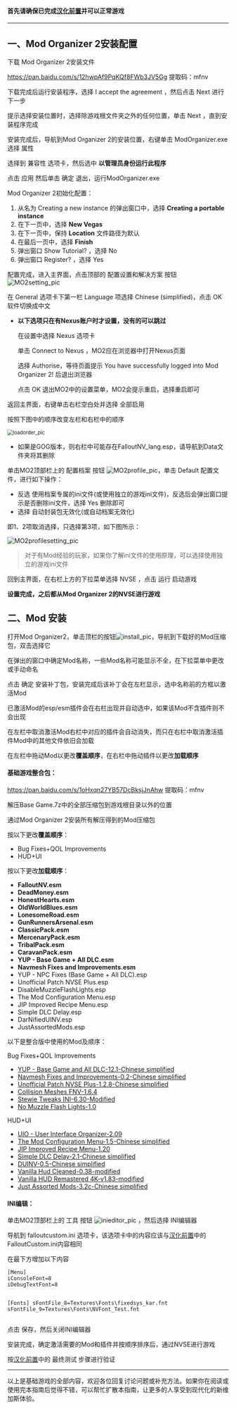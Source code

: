 <h4>首先请确保已完成<a href='https://github.com/feelbetterhua/nvguideline_cn/blob/master/md/utilities.md' title='汉化前置'>汉化前置</a>并可以正常游戏</h4>
<hr />
<h2>一、Mod Organizer 2安装配置</h2>
<p>下载 Mod Organizer 2安装文件</p>
<p><a href='https://pan.baidu.com/s/12hwpAf9PqKQf8FWb3JV5Gg' target='_blank' class='url'>https://pan.baidu.com/s/12hwpAf9PqKQf8FWb3JV5Gg</a> 提取码：mfnv </p>
<p>下载完成后运行安装程序，选择 I accept the agreement ，然后点击 Next 进行下一步</p>
<p>提示选择安装位置时，选择除游戏根文件夹之外的任何位置，单击 Next ，直到安装程序完成</p>
<p>安装完成后，导航到Mod Organizer 2的安装位置，右键单击 ModOrganizer.exe 选择 属性</p>
<p>选择到 兼容性 选项卡，然后选中 <strong>以管理员身份运行此程序</strong></p>
<p>点击 应用 然后单击 确定 退出，运行ModOrganizer.exe</p>
<p>Mod Organizer 2初始化配置：</p>
<ol>
<li>从名为 Creating a new instance 的弹出窗口中，选择 <strong>Creating a portable instance</strong></li>
<li>在下一页中，选择 <strong>New Vegas</strong></li>
<li>在下一页中，保持 <strong>Location</strong> 文件路径为默认</li>
<li>在最后一页中，选择 <strong>Finish</strong></li>
<li>弹出窗口 Show Tutorial? ，选择 No</li>
<li>弹出窗口 Register? ，选择 Yes</li>

</ol>
<p>配置完成，进入主界面，点击顶部的 配置设置和解决方案 按钮 <img src="https://s1.ax1x.com/2020/07/23/UOXh7T.jpg" referrerpolicy="no-referrer" alt="MO2setting_pic" title="MO2setting_pic"></p>
<p>在 General 选项卡下第一栏 Language 项选择 Chinese (simplified)，点击 OK 软件切换成中文</p>
<ul>
<li><p><strong>以下选项只在有Nexus账户时才设置，没有的可以跳过</strong></p>
<p>在设置中选择 Nexus 选项卡</p>
<p>单击 Connect to Nexus ，MO2应在浏览器中打开Nexus页面</p>
<p>选择 Authorise，等待页面提示 You have successfully logged into Mod Organizer 2! 后退出浏览器</p>
<p>点击 OK 退出MO2中的设置菜单，MO2会提示重启，选择重启即可</p>
</li>

</ul>
<p>返回主界面，右键单击右栏空白处并选择 全部启用</p>
<p>按照下图中的顺序改变左栏和右栏中的顺序</p>
<p><img src="https://s1.ax1x.com/2020/07/23/UOjS4e.jpg" alt="loadorder_pic" title="loadorder_pic" style="zoom:80%;" /></p>
<ul>
<li>如果是GOG版本，则右栏中可能存在FalloutNV_lang.esp，请导航到Data文件夹将其删除</li>

</ul>
<p>单击MO2顶部栏上的 配置档案 按钮 <img src="https://s1.ax1x.com/2020/07/23/UOxi0P.jpg" referrerpolicy="no-referrer" alt="MO2profile_pic" title="MO2profile_pic">，单击 Default 配置文件，进行如下操作：</p>
<ul>
<li>反选 使用档案专属的ini文件(或使用独立的游戏ini文件)，反选后会弹出窗口提示是否删除ini文件，选择 Yes 删除即可</li>
<li>选择 自动封装包无效化(或自动档案无效化)</li>

</ul>
<p>即1、2项取消选择，只选择第3项，如下图所示：</p>
<p><img src="https://s1.ax1x.com/2020/07/23/UOzuCD.jpg" referrerpolicy="no-referrer" alt="MO2profilesetting_pic" title="MO2profilesetting_pic"></p>
<blockquote><p>对于有Mod经验的玩家，如果你了解ini文件的使用原理，可以选择使用独立的游戏ini文件</p>
</blockquote>
<p>回到主界面，在右栏上方的下拉菜单选择 NVSE ，点击 运行 启动游戏</p>
<p><strong>设置完成，之后都从Mod Organizer 2的NVSE进行游戏</strong></p>
<h2>二、Mod 安装</h2>
<p>打开Mod Organizer2，单击顶栏的按钮<img src="https://s1.ax1x.com/2020/08/01/aGy1D1.png" referrerpolicy="no-referrer" alt="install_pic" title="install_pic">，导航到下载好的Mod压缩包，双击选择它</p>
<p>在弹出的窗口中确定Mod名称，一些Mod名称可能显示不全，在下拉菜单中更改或手动命名</p>
<p>点击 确定 安装补丁包，安装完成后该补丁会在左栏显示，选中名称前的方框以激活Mod</p>
<p>已激活Mod的esp/esm插件会在右栏出现并自动选中，如果该Mod不含插件则不会出现</p>
<p>在左栏中取消激活Mod右栏中对应的插件会自动消失，而只在右栏中取消激活插件Mod中的其他文件依旧会加载</p>
<p>在左栏中拖动Mod以更改<strong>覆盖顺序</strong>，在右栏中拖动插件以更改<strong>加载顺序</strong></p>
<h4>基础游戏整合包：</h4>
<p><a href='https://pan.baidu.com/s/1oHxqn27YB57DcBksjJnAhw' target='_blank' class='url'>https://pan.baidu.com/s/1oHxqn27YB57DcBksjJnAhw</a> 提取码：mfnv </p>
<p>解压Base Game.7z中的全部压缩包到游戏根目录以外的位置</p>
<p>通过Mod Organizer 2安装所有解压得到的Mod压缩包</p>
<p>按以下更改<strong>覆盖顺序</strong>：</p>
<ul>
<li>Bug Fixes+QOL Improvements</li>
<li>HUD+UI</li>

</ul>
<p>按以下更改<strong>加载顺序</strong>：</p>
<ul>
<li><strong>FalloutNV.esm</strong></li>
<li><strong>DeadMoney.esm</strong></li>
<li><strong>HonestHearts.esm</strong></li>
<li><strong>OldWorldBlues.esm</strong></li>
<li><strong>LonesomeRoad.esm</strong></li>
<li><strong>GunRunnersArsenal.esm</strong></li>
<li><strong>ClassicPack.esm</strong></li>
<li><strong>MercenaryPack.esm</strong></li>
<li><strong>TribalPack.esm</strong></li>
<li><strong>CaravanPack.esm</strong></li>
<li><strong>YUP - Base Game + All DLC.esm</strong></li>
<li><strong>Navmesh Fixes and Improvements.esm</strong></li>
<li>YUP - NPC Fixes (Base Game + All DLC).esp</li>
<li>Unofficial Patch NVSE Plus.esp</li>
<li>DisableMuzzleFlashLights.esp</li>
<li>The Mod Configuration Menu.esp</li>
<li>JIP Improved Recipe Menu.esp</li>
<li>Simple DLC Delay.esp</li>
<li>DarNifiedUINV.esp</li>
<li>JustAssortedMods.esp</li>

</ul>
<p>以下是整合版中使用的Mod及顺序：</p>
<p>Bug Fixes+QOL Improvements</p>
<ul>
<li><a href='https://www.nexusmods.com/newvegas/mods/51664' title='YUP'>YUP - Base Game and All DLC-12.1-Chinese simplified</a></li>
<li><a href='https://www.nexusmods.com/newvegas/mods/62041' title='Navmesh Fixes'>Navmesh Fixes and Improvements-0.2-Chinese simplified</a></li>
<li><a href='https://www.nexusmods.com/newvegas/mods/71239' title='Unofficial Patch NVSE Plus'>Unofficial Patch NVSE Plus-1.2.8-Chinese simplified</a></li>
<li><a href='https://www.nexusmods.com/newvegas/mods/59149' title='Collision Meshes'>Collision Meshes FNV-1.6.4</a></li>
<li><a href='https://www.nexusmods.com/newvegas/mods/66347' title='Stewie Tweaks'>Stewie Tweaks INI-6.30-Modified</a></li>
<li><a href='https://www.nexusmods.com/newvegas/mods/69038' title='No Muzzle Flash Lights'>No Muzzle Flash Lights-1.0</a></li>

</ul>
<p>HUD+UI</p>
<ul>
<li><a href='https://www.nexusmods.com/newvegas/mods/57174' title='UIO'>UIO - User Interface Organizer-2.09</a></li>
<li><a href='https://www.nexusmods.com/newvegas/mods/42507' title='MCM'>The Mod Configuration Menu-1.5-Chinese simplified</a></li>
<li><a href='https://www.nexusmods.com/newvegas/mods/59638' title='Improved Recipe Menu'>JIP Improved Recipe Menu-1.20</a></li>
<li><a href='https://www.nexusmods.com/newvegas/mods/62779' title='Simple DLC Delay'>Simple DLC Delay-2.1-Chinese simplified</a></li>
<li><a href='https://www.nexusmods.com/newvegas/mods/65459' title='Darnified UI'>DUINV-0.5-Chinese simplified</a></li>
<li><a href='https://www.nexusmods.com/newvegas/mods/70001' title='Vanilla Hud Cleaned'>Vanilla Hud Cleaned-0.38-modified</a></li>
<li><a href='https://www.nexusmods.com/newvegas/mods/64102' title='Vanilla HUD Remastered'>Vanilla HUD Remastered 4K-v1.83-modified</a></li>
<li><a href='https://www.nexusmods.com/newvegas/mods/66666' title='Just Assorted Mods'>Just Assorted Mods-3.2c-Chinese simplified</a></li>

</ul>
<h4>INI编辑：</h4>
<p>单击MO2顶部栏上的 工具 按钮 <img src="https://s1.ax1x.com/2020/08/01/aGhXHH.jpg" referrerpolicy="no-referrer" alt="inieditor_pic" title="inieditor_pic"> ，然后选择 INI编辑器</p>
<p>导航到 falloutcustom.ini 选项卡，该选项卡中的内容应该与<a href='https://github.com/feelbetterhua/nvguideline_cn/blob/master/md/utilities.md' title='汉化前置'>汉化前置</a>中的FalloutCustom.ini内容相同</p>
<p>在最下方增加以下内容</p>
<pre><code class='language-ini' lang='ini'>[Menu]
iConsoleFont=8
iDebugTextFont=8

[Fonts]
sFontFile_8=Textures\Fonts\fixedsys_kar.fnt
sFontFile_9=Textures\Fonts\NVFont_Test.fnt
</code></pre>
<p>点击 保存，然后关闭INI编辑器</p>
<p>安装完成，确定激活需要的Mod和插件并按顺序排序后，通过NVSE进行游戏</p>
<p>按<a href='https://github.com/feelbetterhua/nvguideline_cn/blob/master/md/utilities.md' title='汉化前置'>汉化前置</a>中的 最终测试 步骤进行验证</p>
<hr />
<p>以上是基础游戏的全部内容，欢迎各位回复讨论问题或补充方法。如果你在阅读或使用完本指南后觉得不错，可以帮忙扩散本指南，让更多的人享受到现代化的新维加斯体验。</p>
